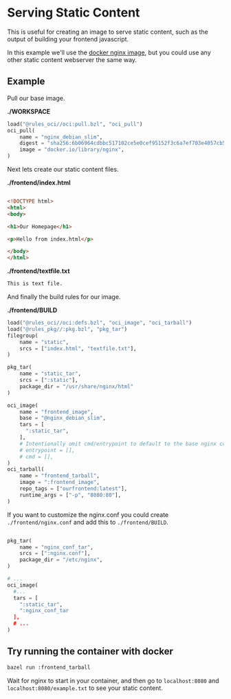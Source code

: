 # Serving Static Content

This is useful for creating an image to serve static content, such as the output of building your
frontend javascript.

In this example we'll use the [docker nginx image](https://hub.docker.com/_/nginx), but you could
use any other static content webserver the same way.

## Example

Pull our base image.

**./WORKSPACE**

```python
load("@rules_oci//oci:pull.bzl", "oci_pull")
oci_pull(
    name = "nginx_debian_slim",
    digest = "sha256:6b06964cdbbc517102ce5e0cef95152f3c6a7ef703e4057cb574539de91f72e6",
    image = "docker.io/library/nginx",
)
```

Next lets create our static content files.

**./frontend/index.html**

```html

<!DOCTYPE html>
<html>
<body>

<h1>Our Homepage</h1>

<p>Hello from index.html</p>

</body>
</html>
```

**./frontend/textfile.txt**

```txt
This is text file.
```

And finally the build rules for our image.

**./frontend/BUILD**

```python
load("@rules_oci//oci:defs.bzl", "oci_image", "oci_tarball")
load("@rules_pkg//:pkg.bzl", "pkg_tar")
filegroup(
    name = "static",
    srcs = ["index.html", "textfile.txt"],
)

pkg_tar(
    name = "static_tar",
    srcs = [":static"],
    package_dir = "/usr/share/nginx/html"
)

oci_image(
    name = "frontend_image",
    base = "@nginx_debian_slim",
    tars = [
      ":static_tar",
    ],
    # Intentionally omit cmd/entrypoint to default to the base nginx container's cmd/entrypoint.
    # entrypoint = [],
    # cmd = [],
)
oci_tarball(
    name = "frontend_tarball",
    image = ":frontend_image",
    repo_tags = ["ourfrontend:latest"],
    runtime_args = ["-p", "8080:80"],
)


```

If you want to customize the nginx.conf you could create `./frontend/nginx.conf` and add this to
`./frontend/BUILD`.

```python

pkg_tar(
    name = "nginx_conf_tar",
    srcs = [":nginx.conf"],
    package_dir = "/etc/nginx",
)

# ...
oci_image(
  #...
  tars = [
    ":static_tar",
    ":nginx_conf_tar
  ],
  # ...
)

```

## Try running the container with docker

```bash
bazel run :frontend_tarball
```

Wait for nginx to start in your container, and then go to `localhost:8080` and `localhost:8080/example.txt` to see your static content.
